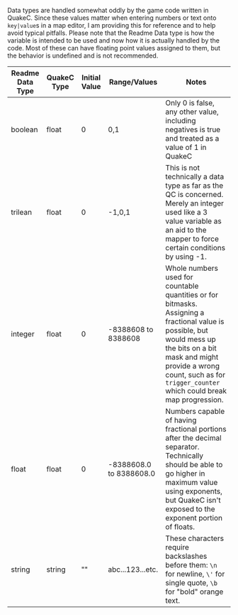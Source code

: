 Data types are handled somewhat oddly by the game code written in QuakeC.  Since these values matter when entering numbers or text onto `key|value`s in a map editor, I am providing this for reference and to help avoid typical pitfalls. Please note that the Readme Data type is how the variable is intended to be used and now how it is actually handled by the code.  Most of these can have floating point values assigned to them, but the behavior is undefined and is not recommended.

|Readme Data Type|QuakeC Type|Initial Value|Range/Values|Notes|
|------------|-----------|-----|-------|-----|
|boolean|float|0|0,1|Only 0 is false, any other value, including negatives is true and treated as a value of 1 in QuakeC|
|trilean|float|0|-1,0,1|This is not technically a data type as far as the QC is concerned.  Merely an integer used like a 3 value variable as an aid to the mapper to force certain conditions by using -1.|
|integer|float|0|-8388608 to 8388608|Whole numbers used for countable quantities or for bitmasks.  Assigning a fractional value is possible, but would mess up the bits on a bit mask and might provide a wrong count, such as for `trigger_counter` which could break map progression.|
|float|float|0|-8388608.0 to 8388608.0|Numbers capable of having fractional portions after the decimal separator.  Technically should be able to go higher in maximum value using exponents, but QuakeC isn't exposed to the exponent portion of floats.|
|string|string|""|abc...123...etc.|These characters require backslashes before them: `\n` for newline, `\'` for single quote, `\b` for "bold" orange text.|